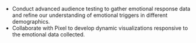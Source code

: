 - Conduct advanced audience testing to gather emotional response data and refine our understanding of emotional triggers in different demographics.
- Collaborate with Pixel to develop dynamic visualizations responsive to the emotional data collected.